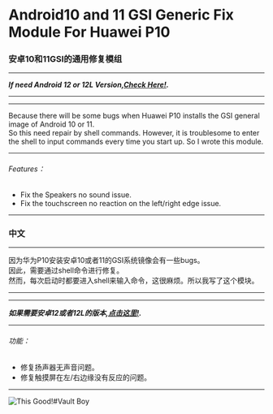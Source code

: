 # Android10 and 11 GSI Generic Fix Module For Huawei P10  
### 安卓10和11GSI的通用修复模组  

***  
 ***If need Android 12 or 12L Version,[Check Here!](https://github.com/Coconutat/GSI_Generic_Fix_Magisk_Module_For_Huawei_P10/tree/Android-12/12L).***
***  
    
***
Because there will be some bugs when Huawei P10 installs the GSI general image of Android 10 or 11.  
So this need repair by shell commands. However, it is troublesome to enter the shell to input commands every time you start up. So I wrote this module.  
***
###### Features：  
* Fix the Speakers no sound issue.  
* Fix the touchscreen no reaction on the left/right edge issue.  
***  
  
  
  
### 中文  
***  
因为华为P10安装安卓10或者11的GSI系统镜像会有一些bugs。  
因此，需要通过shell命令进行修复。  
然而，每次启动时都要进入shell来输入命令，这很麻烦。所以我写了这个模块。  
***  

***  
***如果需要安卓12或者12L的版本,[点击这里!](https://github.com/Coconutat/GSI_Generic_Fix_Magisk_Module_For_Huawei_P10/tree/Android-12/12L).***
***  

###### 功能：  
* 修复扬声器无声音问题。  
* 修复触摸屏在左/右边缘没有反应的问题。  
***  
![This Good!#Vault Boy](https://w.wallhaven.cc/full/45/wallhaven-4527g9.jpg)
